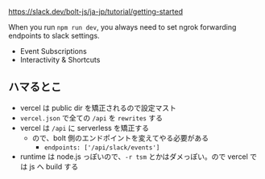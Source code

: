 
https://slack.dev/bolt-js/ja-jp/tutorial/getting-started

When you run `npm run dev`, you always need to set ngrok forwarding endpoints to slack settings.

- Event Subscriptions
- Interactivity & Shortcuts

## ハマるとこ

- vercel は public dir を矯正されるので設定マスト
- `vercel.json` で全ての `/api` を `rewrites` する
- vercel は `/api` に serverless を矯正する
  - ので、bolt 側のエンドポイントを変えてやる必要がある
    - `endpoints: ['/api/slack/events']`
- runtime は node.js っぽいので、`-r tsm` とかはダメっぽい。ので vercel では js へ build する
